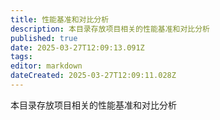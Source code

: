 ```yaml
---
title: 性能基准和对比分析
description: 本目录存放项目相关的性能基准和对比分析
published: true
date: 2025-03-27T12:09:13.091Z
tags: 
editor: markdown
dateCreated: 2025-03-27T12:09:11.028Z
---
```


本目录存放项目相关的性能基准和对比分析